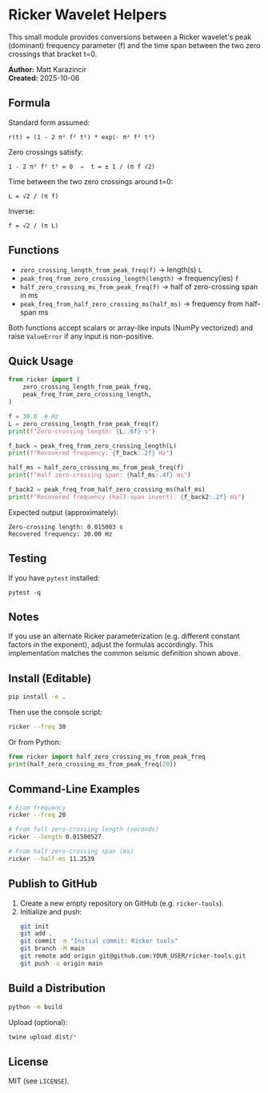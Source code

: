 # Ricker Wavelet Helpers

This small module provides conversions between a Ricker wavelet's peak (dominant) frequency parameter \(f\) and the time span between the two zero crossings that bracket t=0.

**Author:** Matt Karazincir  
**Created:** 2025-10-06

## Formula

Standard form assumed:

```
r(t) = (1 - 2 π² f² t²) * exp(- π² f² t²)
```

Zero crossings satisfy:
```
1 - 2 π² f² t² = 0  ⇒  t = ± 1 / (π f √2)
```
Time between the two zero crossings around t=0:
```
L = √2 / (π f)
```
Inverse:
```
f = √2 / (π L)
```

## Functions

- `zero_crossing_length_from_peak_freq(f)` → length(s) `L`
- `peak_freq_from_zero_crossing_length(length)` → frequency(ies) `f`
- `half_zero_crossing_ms_from_peak_freq(f)` → half of zero-crossing span in ms
- `peak_freq_from_half_zero_crossing_ms(half_ms)` → frequency from half-span ms

Both functions accept scalars or array-like inputs (NumPy vectorized) and raise `ValueError` if any input is non-positive.

## Quick Usage

```python
from ricker import (
    zero_crossing_length_from_peak_freq,
    peak_freq_from_zero_crossing_length,
)

f = 30.0  # Hz
L = zero_crossing_length_from_peak_freq(f)
print(f"Zero-crossing length: {L:.6f} s")

f_back = peak_freq_from_zero_crossing_length(L)
print(f"Recovered frequency: {f_back:.2f} Hz")

half_ms = half_zero_crossing_ms_from_peak_freq(f)
print(f"Half zero-crossing span: {half_ms:.4f} ms")

f_back2 = peak_freq_from_half_zero_crossing_ms(half_ms)
print(f"Recovered frequency (half-span invert): {f_back2:.2f} Hz")
```

Expected output (approximately):
```
Zero-crossing length: 0.015003 s
Recovered frequency: 30.00 Hz
```

## Testing

If you have `pytest` installed:
```
pytest -q
```

## Notes

If you use an alternate Ricker parameterization (e.g. different constant factors in the exponent), adjust the formulas accordingly. This implementation matches the common seismic definition shown above.

## Install (Editable)

```bash
pip install -e .
```

Then use the console script:

```bash
ricker --freq 30
```

Or from Python:

```python
from ricker import half_zero_crossing_ms_from_peak_freq
print(half_zero_crossing_ms_from_peak_freq(20))
```

## Command-Line Examples

```bash
# From frequency
ricker --freq 20

# From full zero-crossing length (seconds)
ricker --length 0.01500527

# From half zero-crossing span (ms)
ricker --half-ms 11.2539
```

## Publish to GitHub

1. Create a new empty repository on GitHub (e.g. `ricker-tools`).
2. Initialize and push:
    ```bash
    git init
    git add .
    git commit -m "Initial commit: Ricker tools"
    git branch -M main
    git remote add origin git@github.com:YOUR_USER/ricker-tools.git
    git push -u origin main
    ```

## Build a Distribution

```bash
python -m build
```

Upload (optional):
```bash
twine upload dist/*
```

## License

MIT (see `LICENSE`).

